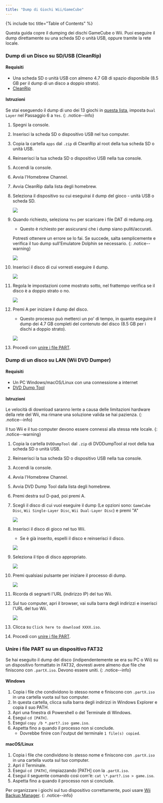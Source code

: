 ```yaml
---
title: "Dump di Giochi Wii/GameCube"
---
```


{% include toc title="Table of Contents" %}

Questa guida copre il dumping dei dischi GameCube o Wii. Puoi eseguire il dump direttamente su una scheda SD o unità USB, oppure tramite la rete locale.

### Dump di un Disco su SD/USB (CleanRip)

#### Requisiti

+ Una scheda SD o unità USB con almeno 4.7 GB di spazio disponibile (8.5 GB per il dump di un disco a doppio strato).
+ [CleanRip](https://oscwii.org/library/app/cleanrip)

#### Istruzioni

Se stai eseguendo il dump di uno dei 13 giochi in [questa lista](https://wiki.dolphin-emu.org/index.php?title=Category:Dual_Layer_Disc_games), imposta `Dual Layer` nel Passaggio 6 a `Yes`.
{: .notice--info}

1. Spegni la console.
1. Inserisci la scheda SD o dispositivo USB nel tuo computer.
1. Copia la cartella `apps` dal `.zip` di CleanRip al root della tua scheda SD o unità USB.
1. Reinserisci la tua scheda SD o dispositivo USB nella tua console.
1. Accendi la console.
1. Avvia l'Homebrew Channel.
1. Avvia CleanRip dalla lista degli homebrew.
1. Seleziona il dispositivo su cui eseguirai il dump del gioco - unità USB o scheda SD.

    ![](/images/homebrew/CleanRip/2.png)

1. Quando richiesto, seleziona `Yes` per scaricare i file DAT di redump.org.
    + Questo è richiesto per assicurarsi che i dump siano puliti/accurati.

    Potresti ottenere un errore se lo fai. Se succede, salta semplicemente e verifica il tuo dump sull'Emulatore Dolphin se necessario.
    {: .notice--warning}

    ![](/images/homebrew/CleanRip/3.png)

1. Inserisci il disco di cui vorresti eseguire il dump.

    ![](/images/homebrew/CleanRip/4.png)

1. Regola le impostazioni come mostrato sotto, nel frattempo verifica se il disco è a doppio strato o no.

    ![](/images/homebrew/CleanRip/6.png)

1. Premi A per iniziare il dump del disco.
    + Questo processo può metterci un po' di tempo, in quanto eseguire il dump dei 4.7 GB completi del contenuto del disco (8.5 GB per i dischi a doppio strato).

    ![](/images/homebrew/CleanRip/7.png)

1. Procedi con [unire i file PART](dump-games#joining-part-files-on-a-fat32-device).

### Dump di un disco su LAN (Wii DVD Dumper)

#### Requisiti

+ Un PC Windows/macOS/Linux con una connessione a internet
+ [DVD Dump Tool](/assets/files/DVDDumpTool.zip)

#### Istruzioni

Le velocità di download saranno lente a causa delle limitazioni hardware della rete del Wii, ma rimane una soluzione valida se hai pazienza.
{: .notice--info}

Il tuo Wii e il tuo computer devono essere connessi alla stessa rete locale.
{: .notice--warning}

1. Copia la cartella `DVDDumpTool` dal `.zip` di DVDDumpTool al root della tua scheda SD o unità USB.
1. Reinserisci la tua scheda SD o dispositivo USB nella tua console.
1. Accendi la console.
1. Avvia l'Homebrew Channel.
1. Avvia DVD Dump Tool dalla lista degli homebrew.
1. Premi destra sul D-pad, poi premi A.
1. Scegli il disco di cui vuoi eseguire il dump (Le opzioni sono: `GameCube Disc`, `Wii Single-Layer Disc`, `Wii Dual-Layer Disc`) e premi "A"

    ![](/images/homebrew/DumpDiscs_LAN/2.png)
1. Inserisci il disco di gioco nel tuo Wii.
    + Se è già inserito, espelli il disco e reinserisci il disco.

    ![](/images/homebrew/DumpDiscs_LAN/insertthedisc.jpg)
1. Seleziona il tipo di disco appropriato.

    ![](/images/homebrew/DumpDiscs_LAN/3.png)
1. Premi qualsiasi pulsante per iniziare il processo di dump.

    ![](/images/homebrew/DumpDiscs_LAN/4.png)
1. Ricorda di segnarti l'URL (indirizzo IP) del tuo Wii.
1. Sul tuo computer, apri il browser, vai sulla barra degli indirizzi e inserisci l'URL del tuo Wii.

    ![](/images/homebrew/DumpDiscs_LAN/5.png)
1. Clicca su `Click here to download XXXX.iso`.
1. Procedi con [unire i file PART](dump-games#joining-part-files-on-a-fat32-device).

### Unire i file PART su un dispositivo FAT32

Se hai eseguito il dump del disco (indipendentemente se era su PC o Wii) su un dispositivo formattato in FAT32, dovresti avere almeno due file che finiscono con `.partX.iso`. Devono essere uniti.
{: .notice--info}

#### Windows

1. Copia i file che condividono lo stesso nome e finiscono con `.partX.iso` in una cartella vuota sul tuo computer.
1. In questa cartella, clicca sulla barra degli indirizzi in Windows Explorer e copia il suo PATH.
1. Apri una finestra di Powershell o del Terminale di Windows.
1. Esegui `cd [PATH]`.
1. Esegui `copy /b *.part?.iso game.iso`.
1. Aspetta fino a quando il processo non si conclude.
    + Dovrebbe finire con l'output del terminale `1 file(s) copied`.

#### macOS/Linux

1. Copia i file che condividono lo stesso nome e finiscono con `.partX.iso` in una cartella vuota sul tuo computer.
1. Apri il Terminale.
1. Esegui `cd [PATH]`, rimpiazzando [PATH] con la `.partX.iso`.
1. Esegui il seguente comando così com'è: `cat \*.part?.iso > game.iso`.
1. Aspetta fino a quando il processo non si conclude.

Per organizzare i giochi sul tuo dispositivo correttamente, puoi usare [Wii Backup Manager](wiibackupmanager).
{: .notice--info}
